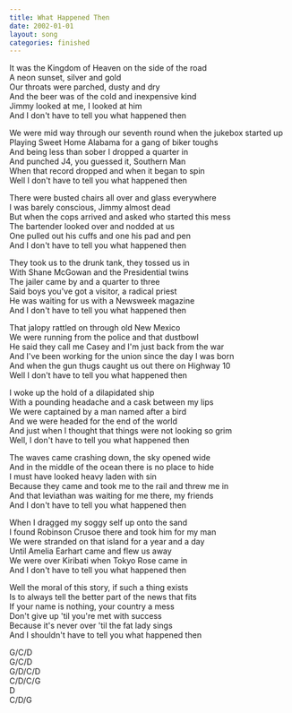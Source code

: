 ```yaml
---
title: What Happened Then
date: 2002-01-01
layout: song
categories: finished
---
```

It was the Kingdom of Heaven on the side of the road  
A neon sunset, silver and gold  
Our throats were parched, dusty and dry  
And the beer was of the cold and inexpensive kind  
 Jimmy looked at me, I looked at him  
 And I don't have to tell you what happened then

We were mid way through our seventh round when the jukebox started up  
Playing Sweet Home Alabama for a gang of biker toughs  
And being less than sober I dropped a quarter in  
And punched J4, you guessed it, Southern Man  
 When that record dropped and when it began to spin  
 Well I don't have to tell you what happened then

There were busted chairs all over and glass everywhere  
I was barely conscious, Jimmy almost dead  
But when the cops arrived and asked who started this mess  
The bartender looked over and nodded at us  
 One pulled out his cuffs and one his pad and pen  
 And I don't have to tell you what happened then

They took us to the drunk tank, they tossed us in  
With Shane McGowan and the Presidential twins  
The jailer came by and a quarter to three  
Said boys you've got a visitor, a radical priest  
 He was waiting for us with a Newsweek magazine  
 And I don't have to tell you what happened then

That jalopy rattled on through old New Mexico  
We were running from the police and that dustbowl  
He said they call me Casey and I'm just back from the war  
And I've been working for the union since the day I was born  
 And when the gun thugs caught us out there on Highway 10  
 Well I don't have to tell you what happened then

I woke up the hold of a dilapidated ship  
With a pounding headache and a cask between my lips  
We were captained by a man named after a bird  
And we were headed for the end of the world  
 And just when I thought that things were not looking so grim  
 Well, I don't have to tell you what happened then

The waves came crashing down, the sky opened wide  
And in the middle of the ocean there is no place to hide  
I must have looked heavy laden with sin  
Because they came and took me to the rail and threw me in  
 And that leviathan was waiting for me there, my friends  
 And I don't have to tell you what happened then

When I dragged my soggy self up onto the sand  
I found Robinson Crusoe there and took him for my man  
We were stranded on that island for a year and a day  
Until Amelia Earhart came and flew us away  
 We were over Kiribati when Tokyo Rose came in  
 And I don't have to tell you what happened then

Well the moral of this story, if such a thing exists  
Is to always tell the better part of the news that fits  
If your name is nothing, your country a mess  
Don't give up 'til you're met with success  
 Because it's never over 'til the fat lady sings  
 And I shouldn't have to tell you what happened then  

<div class="chords">
  G/C/D<br/>
  G/C/D<br/>
  G/D/C/D<br/>
  C/D/C/G<br/>
  D<br/>
  C/D/G
</div>
